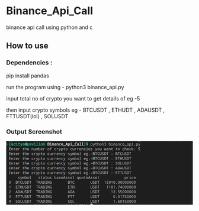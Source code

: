 # Binance_Api_Call
binance api call using python and c

## How to use

### Dependencies :
pip install pandas 

run the program using - python3 binance_api.py


input total no of crypto you want to get details of eg -5 


then input crypto symbols eg - BTCUSDT , ETHUDT , ADAUSDT , FTTUSDT(lol) , SOLUSDT

### Output Screenshot
![output image](./binance_api_output.png)




